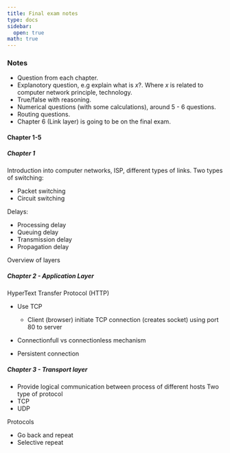 ```yaml
---
title: Final exam notes
type: docs
sidebar:
  open: true
math: true
---
```


### Notes
- Question from each chapter.
- Explanotory question, e.g explain what is $x$?. Where $x$ is related to computer network principle, technology.
- True/false with reasoning.
- Numerical questions (with some calculations), around 5 - 6 questions.
- Routing questions.
- Chapter 6 (Link layer) is going to be on the final exam.


#### Chapter 1-5
##### Chapter 1
Introduction into computer networks, ISP, different types of links.
Two types of switching:
- Packet switching
- Circuit switching

Delays:
- Processing delay
- Queuing delay
- Transmission delay
- Propagation delay

Overview of layers

##### Chapter 2 - Application Layer
HyperText Transfer Protocol (HTTP)
- Use TCP
  - Client (browser) initiate TCP connection (creates socket) using port 80 to server

- Connectionfull vs connectionless mechanism
- Persistent connection

##### Chapter 3 - Transport layer
- Provide logical communication between process of different hosts
Two type of protocol
- TCP
- UDP

Protocols
- Go back and repeat
- Selective repeat

